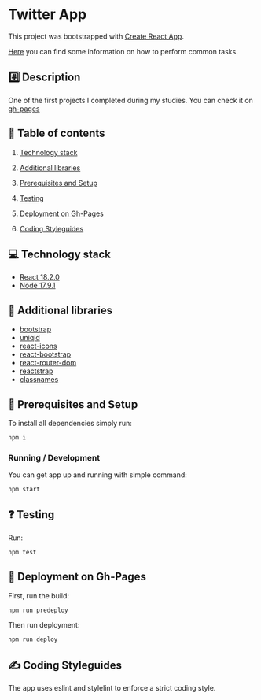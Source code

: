 # Twitter App

This project was bootstrapped with [Create React App](https://github.com/facebookincubator/create-react-app).

[Here](https://github.com/facebookincubator/create-react-app/blob/master/packages/react-scripts/template/README.md) you can find some information on how to perform common tasks.

## :hash: Description

One of the first projects I completed during my studies. You can check it on [gh-pages](https://kuba-kola.github.io/Twitter_app/)

## :blue_book: Table of contents

  1. [Technology stack](#computer-technology-stack)

  2. [Additional libraries](#open_book-additional-libraries)

  3. [Prerequisites and Setup](#wrench-prerequisites-and-setup)

  4. [Testing](#question-testing)

  5. [Deployment on Gh-Pages](#satellite-deployment-on-Gh-Pages)

  6. [Coding Styleguides](#writing_hand-coding-styleguides)

## :computer: Technology stack

- [React 18.2.0](https://reactjs.org/)
- [Node 17.9.1](https://nodejs.org/en/)

## :open_book: Additional libraries

- [bootstrap](https://getbootstrap.com/)
- [uniqid](https://github.com/adamhalasz/uniqid/)
- [react-icons](https://react-icons.github.io/react-icons/)
- [react-bootstrap](https://react-bootstrap.netlify.app/)
- [react-router-dom](https://reacttraining.com/react-router/web/guides/quick-start)
- [reactstrap](https://reactstrap.github.io/?path=/story/home-installation--page)
- [classnames](github.com/JedWatson/classnames)

## :wrench: Prerequisites and Setup

To install all dependencies simply run:

```bash
npm i
```

### Running / Development

You can get app up and running with simple command:

```bash
npm start
```

## :question: Testing

Run:

```bash
npm test
```

## :satellite: Deployment on Gh-Pages

First, run the build:

```bash
npm run predeploy
```

Then run deployment:

```bash
npm run deploy
```


## :writing_hand: Coding Styleguides

The app uses eslint and stylelint to enforce a strict coding style.

